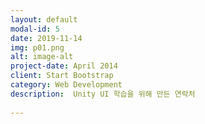 ```yaml
---
layout: default
modal-id: 5
date: 2019-11-14
img: p01.png
alt: image-alt
project-date: April 2014
client: Start Bootstrap
category: Web Development
description:  Unity UI 학습을 위해 만든 연락처
 
---
```

